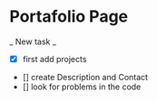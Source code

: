 # Portafolio Page

_ New task _ 
* [x] first add projects
* [] create Description and Contact
* [] look for problems in the code